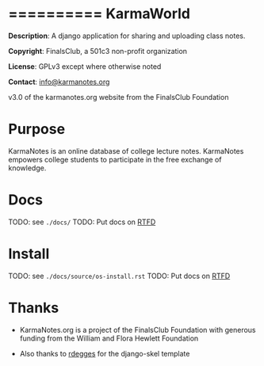 ==========
KarmaWorld
==========
__Description__: A django application for sharing and uploading class notes.

__Copyright__: FinalsClub, a 501c3 non-profit organization

__License__: GPLv3 except where otherwise noted

__Contact__: info@karmanotes.org

v3.0 of the karmanotes.org website from the FinalsClub Foundation




Purpose
=======

KarmaNotes is an online database of college lecture notes.  KarmaNotes empowers college students to participate in the free exchange of knowledge. 

Docs
====

TODO: see `./docs/`
TODO: Put docs on [RTFD](https://readthedocs.org/)


Install
=======

TODO: see `./docs/source/os-install.rst`
TODO: Put docs on [RTFD](https://readthedocs.org/)


Thanks
======

* KarmaNotes.org is a project of the FinalsClub Foundation with generous funding from the William and Flora Hewlett Foundation

* Also thanks to [rdegges](https://github.com/rdegges/django-skel) for the django-skel template
